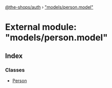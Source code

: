 [@the-shops/auth](../globals.md) › ["models/person.model"](_models_person_model_.md)

# External module: "models/person.model"

## Index

### Classes

* [Person](../classes/_models_person_model_.person.md)
